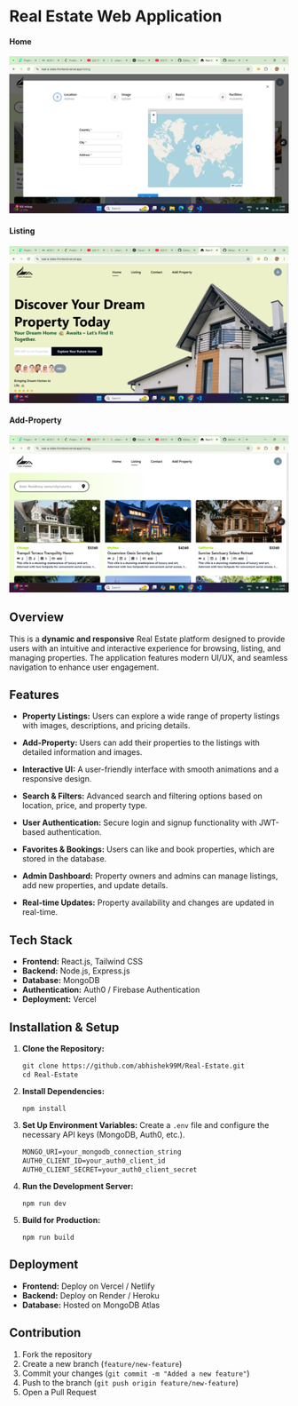 # Real Estate Web Application

#### Home
![Reactjs Creative Real-EState Website](https://github.com/Abhishek99M/Real-EState/blob/main/frontend/src/assets/Add-Property.png)

#### Listing
![Reactjs Creative Real-EState Website Listing Page](https://github.com/Abhishek99M/Real-EState/blob/main/frontend/src/assets/Home.png)

#### Add-Property
![Reactjs Creative Real-EState Website Add-Property Page](https://github.com/Abhishek99M/Real-EState/blob/main/frontend/src/assets/Listing.png)


## Overview

This is a **dynamic and responsive** Real Estate platform designed to provide users with an intuitive and interactive experience for browsing, listing, and managing properties. The application features modern UI/UX, and seamless navigation to enhance user engagement.

## Features

- **Property Listings:** Users can explore a wide range of property listings with images, descriptions, and pricing details.
  
- **Add-Property:** Users can add their properties to the listings with detailed information and images.

- **Interactive UI:** A user-friendly interface with smooth animations and a responsive design.

- **Search & Filters:** Advanced search and filtering options based on location, price, and property type.

- **User Authentication:** Secure login and signup functionality with JWT-based authentication.

- **Favorites & Bookings:** Users can like and book properties, which are stored in the database.

- **Admin Dashboard:** Property owners and admins can manage listings, add new properties, and update details.

- **Real-time Updates:** Property availability and changes are updated in real-time.

## Tech Stack

- **Frontend:** React.js, Tailwind CSS
- **Backend:** Node.js, Express.js
- **Database:** MongoDB
- **Authentication:** Auth0 / Firebase Authentication
- **Deployment:** Vercel 

## Installation & Setup

1. **Clone the Repository:**
   ```
   git clone https://github.com/abhishek99M/Real-Estate.git
   cd Real-Estate
   ```
2. **Install Dependencies:**
   ```
   npm install
   ```
3. **Set Up Environment Variables:**
   Create a `.env` file and configure the necessary API keys (MongoDB, Auth0, etc.).
   ```env
   MONGO_URI=your_mongodb_connection_string
   AUTH0_CLIENT_ID=your_auth0_client_id
   AUTH0_CLIENT_SECRET=your_auth0_client_secret
   ```
4. **Run the Development Server:**
   ```
   npm run dev
   ```
5. **Build for Production:**
   ```
   npm run build
   ```

## Deployment

- **Frontend:** Deploy on Vercel / Netlify
- **Backend:** Deploy on Render / Heroku
- **Database:** Hosted on MongoDB Atlas

## Contribution

1. Fork the repository
2. Create a new branch (`feature/new-feature`)
3. Commit your changes (`git commit -m "Added a new feature"`)
4. Push to the branch (`git push origin feature/new-feature`)
5. Open a Pull Request
